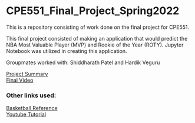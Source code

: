 # CPE551_Final_Project_Spring2022
This is a repository consisting of work done on the final project for CPE551.

This final project consisted of making an application that would predict the NBA Most Valuable Player (MVP) and Rookie of the Year (ROTY). Jupyter Notebook was utilized in creating this application.

Groupmates worked with: Shiddharath Patel and Hardik Veguru

[Project Summary](https://github.com/SankalpPatel8/CPE551_Final_Project_Spring2022/blob/main/Summary/CPE551FinalProjectSummary.pdf)\
[Final Video](https://www.youtube.com/watch?v=BI2hOSQGou4)

### Other links used:
[Basketball Reference](https://www.basketball-reference.com/)\
[Youtube Tutorial](https://www.youtube.com/watch?v=JGQGd-oa0l4)
